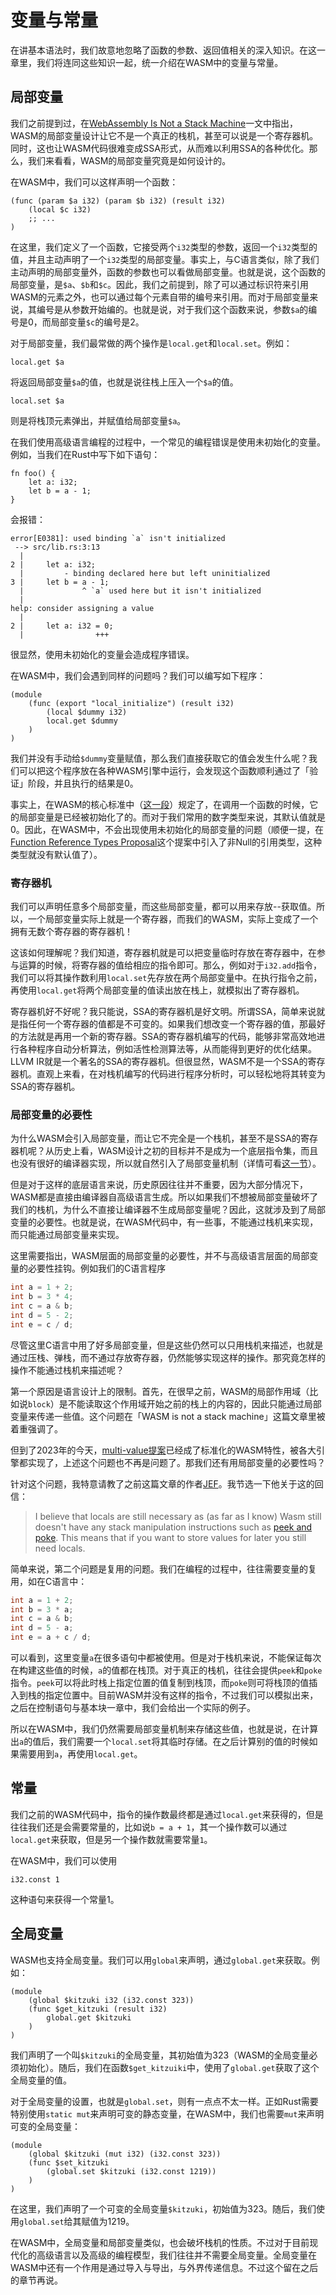 # 变量与常量

在讲基本语法时，我们故意地忽略了函数的参数、返回值相关的深入知识。在这一章里，我们将连同这些知识一起，统一介绍在WASM中的变量与常量。

## 局部变量

我们之前提到过，在[WebAssembly Is Not a Stack Machine](http://troubles.md/wasm-is-not-a-stack-machine/)一文中指出，WASM的局部变量设计让它不是一个真正的栈机，甚至可以说是一个寄存器机。同时，这也让WASM代码很难变成SSA形式，从而难以利用SSA的各种优化。那么，我们来看看，WASM的局部变量究竟是如何设计的。

在WASM中，我们可以这样声明一个函数：

```wasm
(func (param $a i32) (param $b i32) (result i32)
    (local $c i32)
    ;; ...
)
```

在这里，我们定义了一个函数，它接受两个`i32`类型的参数，返回一个`i32`类型的值，并且主动声明了一个`i32`类型的局部变量。事实上，与C语言类似，除了我们主动声明的局部变量外，函数的参数也可以看做局部变量。也就是说，这个函数的局部变量，是`$a`、`$b`和`$c`。因此，我们之前提到，除了可以通过标识符来引用WASM的元素之外，也可以通过每个元素自带的编号来引用。而对于局部变量来说，其编号是从参数开始编的。也就是说，对于我们这个函数来说，参数`$a`的编号是0，而局部变量`$c`的编号是2。

对于局部变量，我们最常做的两个操作是`local.get`和`local.set`。例如：

```wasm
local.get $a
```

将返回局部变量`$a`的值，也就是说往栈上压入一个`$a`的值。

```wasm
local.set $a
```

则是将栈顶元素弹出，并赋值给局部变量`$a`。

在我们使用高级语言编程的过程中，一个常见的编程错误是使用未初始化的变量。例如，当我们在Rust中写下如下语句：

```rust, ignore
fn foo() {
    let a: i32;
    let b = a - 1;
}
```

会报错：

```plaintext
error[E0381]: used binding `a` isn't initialized
 --> src/lib.rs:3:13
  |
2 |     let a: i32;
  |         - binding declared here but left uninitialized
3 |     let b = a - 1;
  |             ^ `a` used here but it isn't initialized
  |
help: consider assigning a value
  |
2 |     let a: i32 = 0;
  |                +++
```

很显然，使用未初始化的变量会造成程序错误。

在WASM中，我们会遇到同样的问题吗？我们可以编写如下程序：

```wasm
(module
    (func (export "local_initialize") (result i32)
        (local $dummy i32)
        local.get $dummy
    )
)
```

我们并没有手动给`$dummy`变量赋值，那么我们直接获取它的值会发生什么呢？我们可以把这个程序放在各种WASM引擎中运行，会发现这个函数顺利通过了「验证」阶段，并且执行的结果是0。

事实上，在WASM的核心标准中（[这一段](https://webassembly.github.io/spec/core/exec/instructions.html#invocation-of-function-address-a)）规定了，在调用一个函数的时候，它的局部变量是已经被初始化了的。而对于我们常用的数字类型来说，其默认值就是0。因此，在WASM中，不会出现使用未初始化的局部变量的问题（顺便一提，在[Function Reference Types Proposal](https://github.com/WebAssembly/function-references)这个提案中引入了非Null的引用类型，这种类型就没有默认值了）。

### 寄存器机

我们可以声明任意多个局部变量，而这些局部变量，都可以用来存放--获取值。所以，一个局部变量实际上就是一个寄存器，而我们的WASM，实际上变成了一个拥有无数个寄存器的寄存器机！

这该如何理解呢？我们知道，寄存器机就是可以把变量临时存放在寄存器中，在参与运算的时候，将寄存器的值给相应的指令即可。那么，例如对于`i32.add`指令，我们可以将其操作数利用`local.set`先存放在两个局部变量中。在执行指令之前，再使用`local.get`将两个局部变量的值读出放在栈上，就模拟出了寄存器机。

寄存器机好不好呢？我只能说，SSA的寄存器机是好文明。所谓SSA，简单来说就是指任何一个寄存器的值都是不可变的。如果我们想改变一个寄存器的值，那最好的方法就是再用一个新的寄存器。SSA的寄存器机编写的代码，能够非常高效地进行各种程序自动分析算法，例如活性检测算法等，从而能得到更好的优化结果。LLVM IR就是一个著名的SSA的寄存器机。但很显然，WASM不是一个SSA的寄存器机。直观上来看，在对栈机编写的代码进行程序分析时，可以轻松地将其转变为SSA的寄存器机。

### 局部变量的必要性

为什么WASM会引入局部变量，而让它不完全是一个栈机，甚至不是SSA的寄存器机呢？从历史上看，WASM设计之初的目标并不是成为一个底层指令集，而且也没有很好的编译器实现，所以就自然引入了局部变量机制（详情可看[这一节](http://troubles.md/wasm-is-not-a-stack-machine/#why)）。

但是对于这样的底层语言来说，历史原因往往并不重要，因为大部分情况下，WASM都是直接由编译器自高级语言生成。所以如果我们不想被局部变量破坏了我们的栈机，为什么不直接让编译器不生成局部变量呢？因此，这就涉及到了局部变量的必要性。也就是说，在WASM代码中，有一些事，不能通过栈机来实现，而只能通过局部变量来实现。

这里需要指出，WASM层面的局部变量的必要性，并不与高级语言层面的局部变量的必要性挂钩。例如我们的C语言程序

```c
int a = 1 + 2;
int b = 3 * 4;
int c = a & b;
int d = 5 - 2;
int e = c / d;
```

尽管这里C语言中用了好多局部变量，但是这些仍然可以只用栈机来描述，也就是通过压栈、弹栈，而不通过存放寄存器，仍然能够实现这样的操作。那究竟怎样的操作不能通过栈机来描述呢？

第一个原因是语言设计上的限制。首先，在很早之前，WASM的局部作用域（比如说`block`）是不能读取这个作用域开始之前的栈上的内容的，因此只能通过局部变量来传递一些值。这个问题在「WASM is not a stack machine」这篇文章里被着重强调了。

但到了2023年的今天，[multi-value提案](https://github.com/WebAssembly/spec/blob/master/proposals/multi-value/Overview.md)已经成了标准化的WASM特性，被各大引擎都实现了，上述这个问题也不再是问题了。那我们还有用局部变量的必要性吗？

针对这个问题，我特意请教了之前这篇文章的作者[JEF](https://github.com/Vurich)。我节选一下他关于这的回信：

> I believe that locals are still necessary as (as far as I know) Wasm still doesn't have any stack manipulation instructions such as [peek and poke](https://en.wikipedia.org/wiki/PEEK_and_POKE). This means that if you want to store values for later you still need locals.

简单来说，第二个问题是复用的问题。我们在编程的过程中，往往需要变量的复用，如在C语言中：

```c
int a = 1 + 2;
int b = 3 * a;
int c = a & b;
int d = 5 - a;
int e = a + c / d;
```

可以看到，这里变量`a`在很多语句中都被使用。但是对于栈机来说，不能保证每次在构建这些值的时候，`a`的值都在栈顶。对于真正的栈机，往往会提供`peek`和`poke`指令。`peek`可以将此时栈上指定位置的值复制到栈顶，而`poke`则可将栈顶的值插入到栈的指定位置中。目前WASM并没有这样的指令，不过我们可以模拟出来，之后在控制语句与基本块一章中，我们会给出一个实际的例子。

所以在WASM中，我们仍然需要局部变量机制来存储这些值，也就是说，在计算出`a`的值后，我们需要一个`local.set`将其临时存储。在之后计算别的值的时候如果需要用到`a`，再使用`local.get`。

## 常量

我们之前的WASM代码中，指令的操作数最终都是通过`local.get`来获得的，但是往往我们还是会需要常量的，比如说`b = a + 1`，其一个操作数可以通过`local.get`来获取，但是另一个操作数就需要常量`1`。

在WASM中，我们可以使用

```wasm
i32.const 1
```

这种语句来获得一个常量1。

## 全局变量

WASM也支持全局变量。我们可以用`global`来声明，通过`global.get`来获取。例如：

```wasm
(module
    (global $kitzuki i32 (i32.const 323))
    (func $get_kitzuki (result i32)
        global.get $kitzuki
    )
)
```

我们声明了一个叫`$kitzuki`的全局变量，其初始值为323（WASM的全局变量必须初始化）。随后，我们在函数`$get_kitzuiki`中，使用了`global.get`获取了这个全局变量的值。

对于全局变量的设置，也就是`global.set`，则有一点点不太一样。正如Rust需要特别使用`static mut`来声明可变的静态变量，在WASM中，我们也需要`mut`来声明可变的全局变量：

```wasm
(module
    (global $kitzuki (mut i32) (i32.const 323))
    (func $set_kitzuki
        (global.set $kitzuki (i32.const 1219))
    )
)
```

在这里，我们声明了一个可变的全局变量`$kitzuki`，初始值为323。随后，我们使用`global.set`给其赋值为1219。

在WASM中，全局变量和局部变量类似，也会破坏栈机的性质。不过对于目前现代化的高级语言以及高级的编程模型，我们往往并不需要全局变量。全局变量在WASM中还有一个作用是通过导入与导出，与外界传递信息。不过这个留在之后的章节再说。